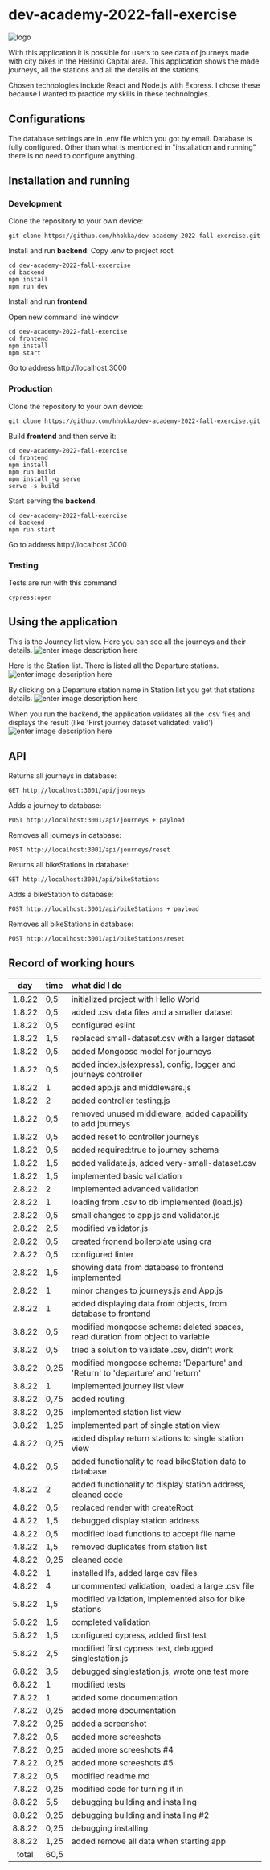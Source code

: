# dev-academy-2022-fall-exercise
![logo](https://raw.githubusercontent.com/hhokka/dev-academy-2022-fall-exercise/111dec7357e9309b79bbe22d60f7fe140a9feddd/readme/logo-generic.svg)

With this application it is possible for users to see data of journeys made with city bikes in the Helsinki Capital area. This application shows the made journeys, all the stations and all the details of the stations.

Chosen technologies include React and Node.js with Express. I chose these because I wanted to practice my skills in these technologies.

## Configurations
The database settings are in .env file which you got by email. Database is fully configured. Other than what is mentioned in "installation and running" there is no need to configure anything. 


## Installation and running
### Development
Clone the repository to your own device:
```
git clone https://github.com/hhokka/dev-academy-2022-fall-exercise.git
```
Install and run **backend**:
Copy .env to project root
```
cd dev-academy-2022-fall-excercise
cd backend
npm install
npm run dev
```
Install and run **frontend**:

Open new command line window
```
cd dev-academy-2022-fall-exercise
cd frontend
npm install
npm start
```
Go to address http://localhost:3000

### Production
Clone the repository to your own device:
```
git clone https://github.com/hhokka/dev-academy-2022-fall-exercise.git
```
Build **frontend** and then serve it:
```
cd dev-academy-2022-fall-exercise
cd frontend
npm install
npm run build
npm install -g serve
serve -s build
```
Start serving the **backend**.
```
cd dev-academy-2022-fall-exercise
cd backend
npm run start
```
Go to address http://localhost:3000
### Testing

Tests are run with this command
```
cypress:open
```
## Using the application

This is the Journey list view. Here you can see all the journeys and their details.
![enter image description here](https://github.com/hhokka/dev-academy-2022-fall-exercise/blob/main/readme/screenshot5.png?raw=true)

Here is the Station list. There is listed all the Departure stations.
![enter image description here](https://github.com/hhokka/dev-academy-2022-fall-exercise/blob/main/readme/screenshot6.png?raw=true)

By clicking on a Departure station name in Station list you get that stations details.
![enter image description here](https://github.com/hhokka/dev-academy-2022-fall-exercise/blob/main/readme/screenshot7.png?raw=true)

When you run the backend, the application validates all the .csv files and displays the result (like 'First journey dataset validated: valid')
![enter image description here](https://github.com/hhokka/dev-academy-2022-fall-exercise/blob/main/readme/screenshot4.png?raw=true)


## API
Returns all journeys in database:
```
GET http://localhost:3001/api/journeys
```
Adds a journey to database:
    
    POST http://localhost:3001/api/journeys + payload
Removes all journeys in database:
    
    POST http://localhost:3001/api/journeys/reset

Returns all bikeStations in database:
    
    GET http://localhost:3001/api/bikeStations
Adds a bikeStation to database:
    
    POST http://localhost:3001/api/bikeStations + payload

Removes all bikeStations in database:
    
    POST http://localhost:3001/api/bikeStations/reset


## Record of working hours

| day   | time | what did I do|
| :----:|:-----| :-----|
| 1.8.22|   0,5| initialized project with Hello World|
| 1.8.22|   0,5| added .csv data files and a smaller dataset|
| 1.8.22|   0,5| configured eslint|
| 1.8.22|   1,5| replaced small-dataset.csv with a larger dataset|
| 1.8.22|   0,5| added Mongoose model for journeys|
| 1.8.22|   0,5| added index.js(express), config, logger and journeys controller|
| 1.8.22|     1| added app.js and middleware.js|
| 1.8.22|     2| added controller testing.js|
| 1.8.22| 	0,5| removed unused middleware, added capability to add journeys |
| 1.8.22|   0,5| added reset to controller journeys|
| 1.8.22|   0,5| added required:true to journey schema|
| 1.8.22| 	1,5| added validate.js, added very-small-dataset.csv|
| 1.8.22|   1,5| implemented basic validation  |
| 2.8.22| 	  2| implemented advanced validation|
| 2.8.22|     1| loading from .csv to db implemented (load.js)|
| 2.8.22|   0,5| small changes to app.js and validator.js|
| 2.8.22|	2,5| modified validator.js|
| 2.8.22|   0,5| created fronend boilerplate using cra|
| 2.8.22|   0,5| configured linter|
| 2.8.22|   1,5| showing data from database to frontend implemented|
| 2.8.22|     1| minor changes to journeys.js and App.js|
| 2.8.22|     1| added displaying data from objects, from database to frontend|
| 3.8.22|   0,5| modified mongoose schema: deleted spaces, read duration from object to variable|
| 3.8.22|	0,5| tried a solution to validate .csv, didn't work|
| 3.8.22|  0,25| modified mongoose schema: 'Departure' and 'Return' to 'departure' and 'return'|
| 3.8.22|	  1| implemented journey list view|
| 3.8.22|  0,75| added routing|
| 3.8.22|  0,25| implemented station list view|
| 3.8.22|  1,25| implemented part of single station view|
| 4.8.22|  0,25| added display return stations to single station view|
| 4.8.22|  0,5 | added functionality to read bikeStation data to database|
| 4.8.22|     2| added functionality to display station address, cleaned code|
| 4.8.22|   0,5| replaced render with createRoot|
| 4.8.22|   1,5| debugged display station address|
| 4.8.22|	0,5| modified load functions to accept file name|
| 4.8.22|   1,5| removed duplicates from station list|
| 4.8.22|  0,25| cleaned code|
| 4.8.22|     1| installed lfs, added large csv files|
| 4.8.22|     4| uncommented validation, loaded a large .csv file|
| 5.8.22|   1,5| modified validation, implemented also for bike stations|
| 5.8.22|   1,5| completed validation|
| 5.8.22|   1,5| configured cypress, added first test|
| 5.8.22|   2,5| modified first cypress test, debugged singlestation.js|
| 6.8.22|   3,5| debugged singlestation.js, wrote one test more|
| 6.8.22|     1| modified tests|
| 7.8.22|     1| added some documentation|
| 7.8.22|  0,25| added more documentation|
| 7.8.22|  0,25| added a screenshot|
| 7.8.22|   0,5| added more screeshots|
| 7.8.22|  0,25| added more screeshots #4|
| 7.8.22|  0,25| added more screeshots #5|
| 7.8.22|   0,5| modified readme.md|
| 7.8.22|  0,25| modified code for turning it in|
| 8.8.22|   5,5| debugging building and installing|
| 8.8.22|  0,25| debugging building and installing #2|
| 8.8.22|  0,25| debugging installing|
| 8.8.22|  1,25| added remove all data when starting app| 
| total | 60,5| | 

<!--stackedit_data:
eyJoaXN0b3J5IjpbLTY4MzA0MDg4NiwxODI1NTA1OTQ0LDQyMz
gxMjY0NCwyMDMzNjE4MjM4LC00Njg0MTg0OTIsLTE5NzY4NTMz
MzYsLTkzNDc2NzAyNiwtOTM0NzY3MDI2LDIwNTU2MTk1NzIsLT
ExNzE3OTc0MDksLTE5Nzg5MzczOTMsLTE1NDYzMDQ0MzEsLTEx
ODk3Mzg3NSwtOTg5MTI5NzExLC01MDYwODI0MDQsMTY1NTc0OT
E1NSwyMDAwNjk2NTYwLC0xMjk1MTIzNDQ0LDE3ODM2NDcwNDEs
MTAwNDk5Nzg1OF19
-->